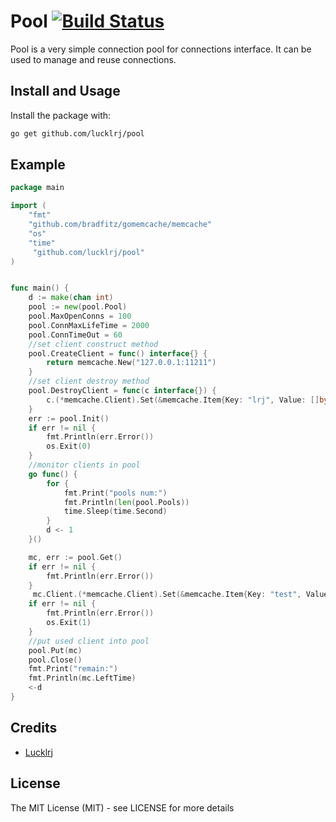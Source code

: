 # Pool [![Build Status](http://img.shields.io/travis/fatih/pool.svg?style=flat-square)](https://travis-ci.org/fatih/pool)


Pool is a very simple connection pool for connections interface. It can be used to
manage and reuse connections.


## Install and Usage

Install the package with:

```bash
go get github.com/lucklrj/pool
```

## Example

```go
package main

import (
	"fmt"
	"github.com/bradfitz/gomemcache/memcache"
	"os"
	"time"
	 "github.com/lucklrj/pool"
)


func main() {
	d := make(chan int)
	pool := new(pool.Pool)
	pool.MaxOpenConns = 100
	pool.ConnMaxLifeTime = 2000
	pool.ConnTimeOut = 60
	//set client construct method
	pool.CreateClient = func() interface{} {
		return memcache.New("127.0.0.1:11211")
	}
	//set client destroy method
	pool.DestroyClient = func(c interface{}) {
		c.(*memcache.Client).Set(&memcache.Item{Key: "lrj", Value: []byte("my 333")})
	}
	err := pool.Init()
	if err != nil {
		fmt.Println(err.Error())
		os.Exit(0)
	}
	//monitor clients in pool
	go func() {
		for {
			fmt.Print("pools num:")
			fmt.Println(len(pool.Pools))
			time.Sleep(time.Second)
		}
		d <- 1
	}()

	mc, err := pool.Get()
	if err != nil {
		fmt.Println(err.Error())
	}
	 mc.Client.(*memcache.Client).Set(&memcache.Item{Key: "test", Value: []byte("hello world")})
	if err != nil {
		fmt.Println(err.Error())
		os.Exit(1)
	}
	//put used client into pool
	pool.Put(mc)
	pool.Close()
	fmt.Print("remain:")
	fmt.Println(mc.LeftTime)
	<-d
}
```

## Credits

 * [Lucklrj](https://github.com/lucklrj)

## License

The MIT License (MIT) - see LICENSE for more details


